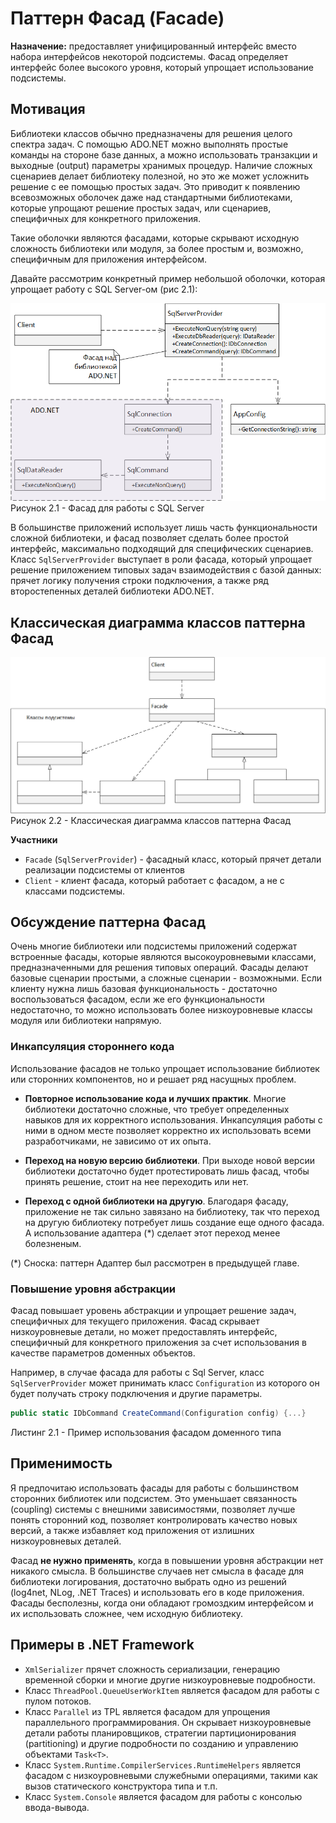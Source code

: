 # Паттерн Фасад (Facade)

**Назначение:** предоставляет унифицированный интерфейс вместо набора интерфейсов некоторой подсистемы. Фасад определяет интерфейс более высокого уровня, который упрощает использование подсистемы.

## Мотивация

Библиотеки классов обычно предназначены для решения целого спектра задач. С помощью ADO.NET можно выполнять простые команды на стороне базе данных, а можно использовать транзакции и выходные (output) параметры хранимых процедур. Наличие сложных сценариев делает библиотеку полезной, но это же может усложнить решение с ее помощью простых задач. Это приводит к появлению всевозможных оболочек даже над стандартными библиотеками, которые упрощают решение простых задач, или сценариев, специфичных для конкретного приложения.

Такие оболочки являются фасадами, которые скрывают исходную сложность библиотеки или модуля, за более простым и, возможно, специфичным для приложения интерфейсом.

Давайте рассмотрим конкретный пример небольшой оболочки, которая упрощает работу с SQL Server-ом (рис 2.1):

![Рисунок2.1](https://github.com/SergeyTeplyakov/DesignPatternsBook/raw/master/Part%203%20-%20Structural%20Patterns/Images/ch02_Image1.png)    
Рисунок 2.1 - Фасад для работы с SQL Server

В большинстве приложений использует лишь часть функциональности сложной библиотеки, и фасад позволяет сделать более простой интерфейс, максимально подходящий для специфических сценариев. Класс `SqlServerProvider` выступает в роли фасада, который упрощает решение приложением типовых задач взаимодействия с базой данных: прячет логику получения строки подключения, а также ряд второстепенных деталей библиотеки ADO.NET. 

## Классическая диаграмма классов паттерна Фасад
![Рисунок2.2](https://github.com/SergeyTeplyakov/DesignPatternsBook/raw/master/Part%203%20-%20Structural%20Patterns/Images/ch02_Image2.png)    
Рисунок 2.2 - Классическая диаграмма классов паттерна Фасад

**Участники**   
* `Facade` (`SqlServerProvider`) - фасадный класс, который прячет детали реализации подсистемы от клиентов
* `Client` - клиент фасада, который работает с фасадом, а не с классами подсистемы.

## Обсуждение паттерна Фасад

Очень многие библиотеки или подсистемы приложений содержат встроенные фасады, которые являются высокоуровневыми классами, предназначенными для решения типовых операций. Фасады делают базовые сценарии простыми, а сложные сценарии - возможными. Если клиенту нужна лишь базовая функциональность - достаточно воспользоваться фасадом, если же его функциональности недостаточно, то можно использовать более низкоуровневые классы модуля или библиотеки напрямую.

### Инкапсуляция стороннего кода
Использование фасадов не только упрощает использование библиотек или сторонних компонентов, но и решает ряд насущных проблем. 

* **Повторное использование кода и лучших практик**. Многие библиотеки достаточно сложные, что требует определенных навыков для их корректного использования. Инкапсуляция работы с ними в одном месте позволяет корректно их использовать всеми разработчиками, не зависимо от их опыта.

* **Переход на новую версию библиотеки**. При выходе новой версии библиотеки достаточно будет протестировать лишь фасад, чтобы принять решение, стоит на нее переходить или нет. 

* **Переход с одной библиотеки на другую**. Благодаря фасаду, приложение не так сильно завязано на библиотеку, так что переход на другую библиотеку потребует лишь создание еще одного фасада. А использование адаптера (*) сделает этот переход менее болезненым.

(*) Сноска: паттерн Адаптер был рассмотрен в предыдущей главе.

### Повышение уровня абстракции

Фасад повышает уровень абстракции и упрощает решение задач, специфичных для текущего приложения. Фасад скрывает низкоуровневые детали, но может предоставлять интерфейс, специфичный для конкретного приложения за счет использования в качестве параметров доменных объектов.

Например, в случае фасада для работы с Sql Server, класс `SqlServerProvider` может принимать класс `Configuration` из которого он будет получать строку подключения и другие параметры. 

```csharp
public static IDbCommand CreateCommand(Configuration config) {...}
```

Листинг 2.1 - Пример использования фасадом доменного типа

## Применимость

Я предпочитаю использовать фасады для работы с большинством сторонних библиотек или подсистем. Это уменьшает связанность (coupling) системы с внешними зависимостями, позволяет лучше понять сторонний код, позволяет контролировать качество новых версий, а также избавляет код приложения от излишних низкоуровневых деталей.

Фасад **не нужно применять**, когда в повышении уровня абстракции нет никакого смысла. В большинстве случаев нет смысла в фасаде для библиотеки логирования, достаточно выбрать одно из решений (log4net, NLog, .NET Traces) и использовать его в коде приложения. Фасады бесполезны, когда они обладают громоздким интерфейсом и их использовать сложнее, чем исходную библиотеку.

## Примеры в .NET Framework

* `XmlSerializer` прячет сложность сериализации, генерацию временной сборки и многие другие низкоуровневые подробности.
* Класс `ThreadPool.QueueUserWorkItem` является фасадом для работы с пулом потоков.
* Класс `Parallel` из TPL является фасадом для упрощения параллельного программирования. Он скрывает низкоуровневые детали работы планировщиков, стратегии партиционирования (partitioning) и другие подробности по созданию и управлению объектами `Task<T>`.
* Класс `System.Runtime.CompilerServices.RuntimeHelpers` является фасадом с низкоуровневыми служебными операциями, такими как вызов статического конструктора типа и т.п.
* Класс `System.Console` является фасадом для работы с консолью ввода-вывода.
